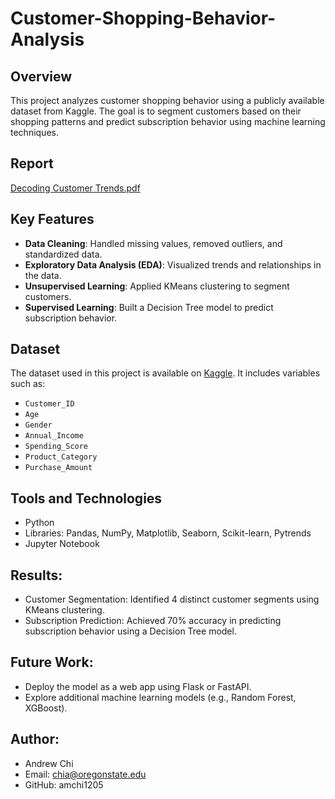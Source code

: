 # Customer-Shopping-Behavior-Analysis

## Overview
This project analyzes customer shopping behavior using a publicly available dataset from Kaggle. The goal is to segment customers based on their shopping patterns and predict subscription behavior using machine learning techniques.

## Report
[Decoding Customer Trends.pdf](https://github.com/user-attachments/files/19259218/Decoding.Customer.Trends.pdf)

## Key Features
- **Data Cleaning**: Handled missing values, removed outliers, and standardized data.
- **Exploratory Data Analysis (EDA)**: Visualized trends and relationships in the data.
- **Unsupervised Learning**: Applied KMeans clustering to segment customers.
- **Supervised Learning**: Built a Decision Tree model to predict subscription behavior.

## Dataset
The dataset used in this project is available on [Kaggle](https://www.kaggle.com/datasets/customer-shopping-latest-trends). It includes variables such as:
- `Customer_ID`
- `Age`
- `Gender`
- `Annual_Income`
- `Spending_Score`
- `Product_Category`
- `Purchase_Amount`

## Tools and Technologies
- Python
- Libraries: Pandas, NumPy, Matplotlib, Seaborn, Scikit-learn, Pytrends
- Jupyter Notebook

## Results:
- Customer Segmentation: Identified 4 distinct customer segments using KMeans clustering.
- Subscription Prediction: Achieved 70% accuracy in predicting subscription behavior using a Decision Tree model.

## Future Work:

- Deploy the model as a web app using Flask or FastAPI.
- Explore additional machine learning models (e.g., Random Forest, XGBoost).

## Author:
- Andrew Chi
- Email: chia@oregonstate.edu
- GitHub: amchi1205
